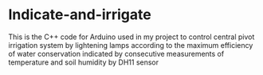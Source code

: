 # Indicate-and-irrigate
This is the C++ code for Arduino used in my project to control central pivot irrigation system by lightening lamps according to the maximum efficiency of water conservation indicated by consecutive measurements of temperature and soil humidity by DH11 sensor
